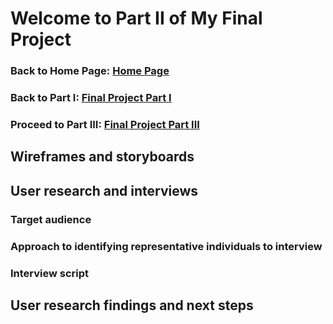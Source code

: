 # Welcome to Part II of My Final Project
### Back to Home Page: [Home Page](/README.md)
### Back to Part I: [Final Project Part I](/final_project_HuixuanLi.md)
### Proceed to Part III: [Final Project Part III](/final_project3_HuixuanLi.md)

## Wireframes and storyboards

## User research and interviews
### Target audience 

### Approach to identifying representative individuals to interview

### Interview script

## User research findings and next steps
